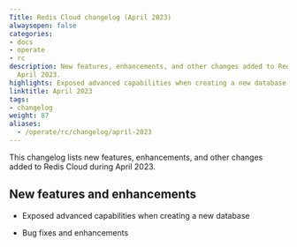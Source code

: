 ```yaml
---
Title: Redis Cloud changelog (April 2023)
alwaysopen: false
categories:
- docs
- operate
- rc
description: New features, enhancements, and other changes added to Redis Cloud during
  April 2023.
highlights: Exposed advanced capabilities when creating a new database
linktitle: April 2023
tags:
- changelog
weight: 87
aliases:
  - /operate/rc/changelog/april-2023
---
```


This changelog lists new features, enhancements, and other changes added to Redis Cloud during April 2023.

## New features and enhancements

- Exposed advanced capabilities when creating a new database

- Bug fixes and enhancements